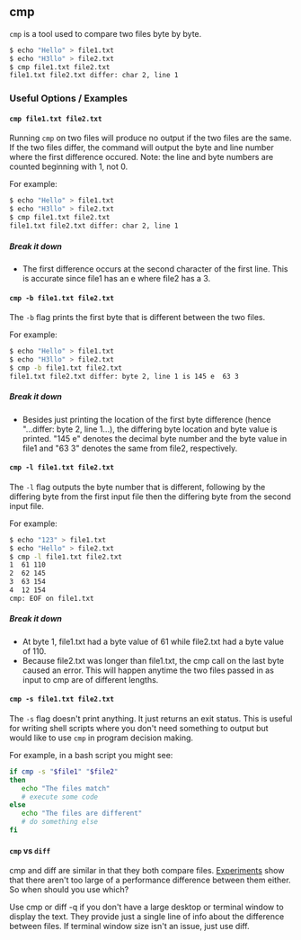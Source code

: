 ---
---

cmp
-------

`cmp` is a tool used to compare two files byte by byte.

~~~ bash
$ echo "Hello" > file1.txt
$ echo "H3llo" > file2.txt
$ cmp file1.txt file2.txt
file1.txt file2.txt differ: char 2, line 1
~~~

<!--more-->

### Useful Options / Examples

#### `cmp file1.txt file2.txt`

Running `cmp` on two files will produce no output if the two files are the same. If the two files differ, the command will output the byte and line number where the first difference occured. Note: the line and byte numbers are counted beginning with 1, not 0.

For example:

~~~ bash
$ echo "Hello" > file1.txt
$ echo "H3llo" > file2.txt
$ cmp file1.txt file2.txt
file1.txt file2.txt differ: char 2, line 1
~~~

##### Break it down
* The first difference occurs at the second character of the first line. This is accurate since file1 has an e where file2 has a 3. 

#### `cmp -b file1.txt file2.txt`

The `-b` flag prints the first byte that is different between the two files.

For example:

~~~ bash
$ echo "Hello" > file1.txt
$ echo "H3llo" > file2.txt
$ cmp -b file1.txt file2.txt
file1.txt file2.txt differ: byte 2, line 1 is 145 e  63 3
~~~

##### Break it down
* Besides just printing the location of the first byte difference (hence "...differ: byte 2, line 1...), the differing byte location and byte value is printed. "145 e" denotes the decimal byte number and the byte value in file1 and "63 3" denotes the same from file2, respectively. 

#### `cmp -l file1.txt file2.txt`

The `-l` flag outputs the byte number that is different, following by the differing byte from the first input file then the differing byte from the second input file.  

For example:

~~~ bash
$ echo "123" > file1.txt
$ echo "Hello" > file2.txt
$ cmp -l file1.txt file2.txt
1  61 110
2  62 145
3  63 154
4  12 154
cmp: EOF on file1.txt
~~~

##### Break it down
* At byte 1, file1.txt had a byte value of 61 while file2.txt had a byte value of 110.
* Because file2.txt was longer than file1.txt, the cmp call on the last byte caused an error. This will happen anytime the two files passed in as input to cmp are of different lengths. 

#### `cmp -s file1.txt file2.txt`

The `-s` flag doesn't print anything. It just returns an exit status. This is useful for writing shell scripts where you don't need something to output but would like to use `cmp` in program decision making. 

For example, in a bash script you might see:

~~~ bash
if cmp -s "$file1" "$file2"
then
   echo "The files match"
   # execute some code
else
   echo "The files are different"
   # do something else
fi
~~~

#### `cmp` vs `diff`

cmp and diff are similar in that they both compare files. [Experiments](https://github.com/murukeshm/scratchpad/tree/master/diff-cmp) show that there aren't too large of a performance difference between them either. So when should you use which?

Use cmp or diff -q if you don't have a large desktop or terminal window to display the text. They provide just a single line of info about the difference between files. If terminal window size isn't an issue, just use diff. 